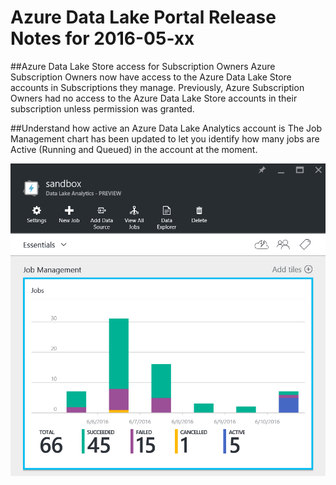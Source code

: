 Azure Data Lake Portal Release Notes for 2016-05-xx
===================================================

##Azure Data Lake Store access for Subscription Owners
Azure Subscription Owners now have access to the Azure Data Lake Store accounts in Subscriptions they manage. Previously, Azure Subscription Owners had no access to the Azure Data Lake Store accounts in their subscription unless permission was granted.

##Understand how active an Azure Data Lake Analytics account is
The Job Management chart has been updated to let you identify how many jobs are Active (Running and Queued) in the account at the moment.

![](/docs/img/Portal/JobManagementActive.png "")
